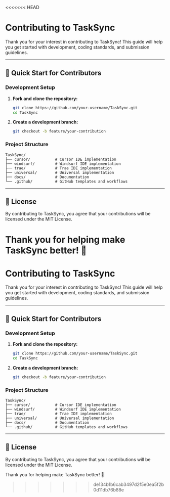 <<<<<<< HEAD
# Contributing to TaskSync

Thank you for your interest in contributing to TaskSync! This guide will help you get started with development, coding standards, and submission guidelines.

---

## 🚀 Quick Start for Contributors

### Development Setup

1. **Fork and clone the repository:**
   ```bash
   git clone https://github.com/your-username/TaskSync.git
   cd TaskSync
   ```

2. **Create a development branch:**
   ```bash
   git checkout -b feature/your-contribution
   ```

### Project Structure

```
TaskSync/
├── cursor/           # Cursor IDE implementation
├── windsurf/         # Windsurf IDE implementation  
├── trae/             # Trae IDE implementation
├── universal/        # Universal implementation
├── docs/             # Documentation
└── .github/          # GitHub templates and workflows
```

---

## 📄 License

By contributing to TaskSync, you agree that your contributions will be licensed under the MIT License.

Thank you for helping make TaskSync better! 🚀
=======
# Contributing to TaskSync

Thank you for your interest in contributing to TaskSync! This guide will help you get started with development, coding standards, and submission guidelines.

---

## 🚀 Quick Start for Contributors

### Development Setup

1. **Fork and clone the repository:**
   ```bash
   git clone https://github.com/your-username/TaskSync.git
   cd TaskSync
   ```

2. **Create a development branch:**
   ```bash
   git checkout -b feature/your-contribution
   ```

### Project Structure

```
TaskSync/
├── cursor/           # Cursor IDE implementation
├── windsurf/         # Windsurf IDE implementation  
├── trae/             # Trae IDE implementation
├── universal/        # Universal implementation
├── docs/             # Documentation
└── .github/          # GitHub templates and workflows
```

---

## 📄 License

By contributing to TaskSync, you agree that your contributions will be licensed under the MIT License.

Thank you for helping make TaskSync better! 🚀
>>>>>>> de134b1b6cab3497d2f5e0ea5f2b0d11db76b88e
